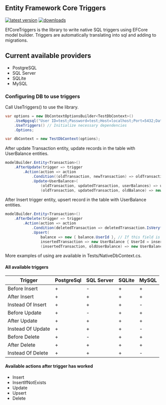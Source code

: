 Entity Framework Core Triggers
--------------------

[![latest version](https://img.shields.io/nuget/v/Laraue.EfCoreTriggers)](https://www.nuget.org/packages/Laraue.EfCoreTriggers) [![downloads](https://img.shields.io/nuget/dt/Laraue.EfCoreTriggers)](https://www.nuget.org/packages/Laraue.EfCoreTriggers)

EfCoreTriggers is the library to write native SQL triggers using EFCore model builder. Triggers are automatically translating into sql and adding to migrations.

## Current available providers

- PostgreSQL
- SQL Server
- SQLite
- MySQL

### Configuring DB to use triggers

Call UseTriggers() to use the library.

```cs
var options = new DbContextOptionsBuilder<TestDbContext>()
    .UseNpgsql("User ID=test;Password=test;Host=localhost;Port=5432;Database=test;")
    .UseTriggers() // Initialize necessary dependencies
    .Options;

var dbContext = new TestDbContext(options);
```

After update Transaction entity, update records in the table with UserBalance entities.

```cs
modelBuilder.Entity<Transaction>()
    .AfterUpdate(trigger => trigger
        .Action(action => action
            .Condition((oldTransaction, newTransaction) => oldTransaction.IsVeryfied && newTransaction.IsVeryfied) // Executes only if condition met 
            .Update<UserBalance>(
                (oldTransaction, updatedTransaction, userBalances) => userBalances.UserId == oldTransaction.UserId, // Will be updated entities with matched condition
                (oldTransaction, updatedTransaction, oldBalance) => new UserBalance { Balance = oldBalance.Balance + updatedTransaction.Value - oldTransaction.Value }))); // New values for matched entities.
```

After Insert trigger entity, upsert record in the table with UserBalance entities.

```cs
modelBuilder.Entity<Transaction>()
    .AfterDelete(trigger => trigger
        .Action(action => action
            .Condition(deletedTransaction => deletedTransaction.IsVeryfied)
            .Upsert(
                balance => new { balance.UserId }, // If this field is matched, will be executed update operation else insert
                insertedTransaction => new UserBalance { UserId = insertedTransaction.UserId, Balance = insertedTransaction.Value }, // Insert, if value didn't exist
                (insertedTransaction, oldUserBalance) => new UserBalance { Balance = oldUserBalance.Balance + insertedTransaction.Value }))); // Update if value existed
```

More examples of using are available in Tests/NativeDbContext.cs.

#### All available triggers

| Trigger | PostgreSql | SQL Server | SQLite | MySQL
| --- | --- | --- | --- | --- |
| Before Insert | + | - | + | + |
| After Insert | + | + | + | + |
| Instead Of Insert | + | + | + | - |
| Before Update | + | - | + | + |
| After Update | + | + | + | + |
| Instead Of Update | + | + | + | - |
| Before Delete | + | - | + | + |
| After Delete | + | + | + | + |
| Instead Of Delete | + | + | + | - |

#### Available actions after trigger has worked

- Insert
- InsertIfNotExists
- Update
- Upsert
- Delete